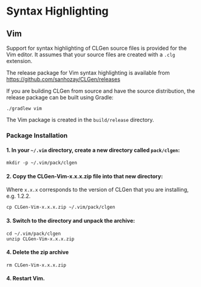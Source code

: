 # Syntax Highlighting

## Vim

Support for syntax highlighting of CLGen source files is provided for the Vim
editor. It assumes that your source files are created with a `.clg` extension.

The release package for Vim syntax highlighting is available from <https://github.com/sanhozay/CLGen/releases>

If you are building CLGen from source and have the source distribution, the release package can be built using Gradle:

```
./gradlew vim
```

The Vim package is created in the `build/release` directory.

### Package Installation

#### 1. In your `~/.vim` directory, create a new directory called `pack/clgen`:

```
mkdir -p ~/.vim/pack/clgen
```

#### 2. Copy the CLGen-Vim-x.x.x.zip file into that new directory:

Where `x.x.x` corresponds to the version of CLGen that you are installing, e.g. 1.2.2.

```
cp CLGen-Vim-x.x.x.zip ~/.vim/pack/clgen
```

#### 3. Switch to the directory and unpack the archive:

```
cd ~/.vim/pack/clgen
unzip CLGen-Vim-x.x.x.zip
```

#### 4. Delete the zip archive

```
rm CLGen-Vim-x.x.x.zip
```

#### 4. Restart Vim.
